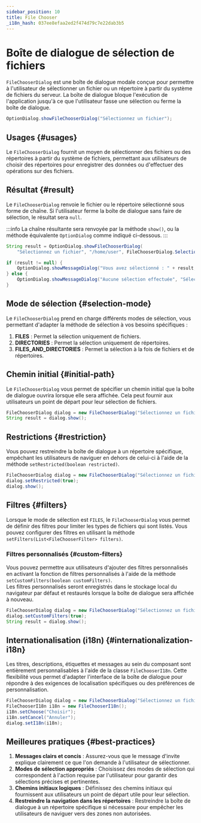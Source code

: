 ```yaml
---
sidebar_position: 10
title: File Chooser
_i18n_hash: 037ee8efaa2ed2f474d79c7e22dab3b5
---
```

# Boîte de dialogue de sélection de fichiers

<DocChip chip='shadow' />
<DocChip chip='since' label='24.02' />
<JavadocLink type="foundation" location="com/webforj/component/optiondialog/FileChooserDialog" top='true'/>

`FileChooserDialog` est une boîte de dialogue modale conçue pour permettre à l'utilisateur de sélectionner un fichier ou un répertoire à partir du système de fichiers du serveur. La boîte de dialogue bloque l'exécution de l'application jusqu'à ce que l'utilisateur fasse une sélection ou ferme la boîte de dialogue.

```java
OptionDialog.showFileChooserDialog("Sélectionnez un fichier");
```

## Usages {#usages}

Le `FileChooserDialog` fournit un moyen de sélectionner des fichiers ou des répertoires à partir du système de fichiers, permettant aux utilisateurs de choisir des répertoires pour enregistrer des données ou d'effectuer des opérations sur des fichiers.

<ComponentDemo 
path='/webforj/filechooserdialogbasic?' 
javaE='https://raw.githubusercontent.com/webforj/webforj-documentation/refs/heads/main/src/main/java/com/webforj/samples/views/optiondialog/filechooser/FileChooserDialogBasicView.java'
height = '600px'
/>

## Résultat {#result}

Le `FileChooserDialog` renvoie le fichier ou le répertoire sélectionné sous forme de chaîne. Si l'utilisateur ferme la boîte de dialogue sans faire de sélection, le résultat sera `null`.

:::info
La chaîne résultante sera renvoyée par la méthode `show()`, ou la méthode équivalente `OptionDialog` comme indiqué ci-dessous. 
:::

```java showLineNumbers
String result = OptionDialog.showFileChooserDialog(
    "Sélectionnez un fichier", "/home/user", FileChooserDialog.SelectionMode.FILES);

if (result != null) {
    OptionDialog.showMessageDialog("Vous avez sélectionné : " + result, "Sélection effectuée");
} else {
    OptionDialog.showMessageDialog("Aucune sélection effectuée", "Sélection annulée");
}
```

## Mode de sélection {#selection-mode}

Le `FileChooserDialog` prend en charge différents modes de sélection, vous permettant d'adapter la méthode de sélection à vos besoins spécifiques :

1. **FILES** : Permet la sélection uniquement de fichiers.
2. **DIRECTORIES** : Permet la sélection uniquement de répertoires.
3. **FILES_AND_DIRECTORIES** : Permet la sélection à la fois de fichiers et de répertoires.

## Chemin initial {#initial-path}

Le `FileChooserDialog` vous permet de spécifier un chemin initial que la boîte de dialogue ouvrira lorsque elle sera affichée. Cela peut fournir aux utilisateurs un point de départ pour leur sélection de fichiers.

```java showLineNumbers
FileChooserDialog dialog = new FileChooserDialog("Sélectionnez un fichier", "/home/user");
String result = dialog.show();
```

## Restrictions {#restriction}

Vous pouvez restreindre la boîte de dialogue à un répertoire spécifique, empêchant les utilisateurs de naviguer en dehors de celui-ci à l'aide de la méthode `setRestricted(boolean restricted)`.

```java showLineNumbers
FileChooserDialog dialog = new FileChooserDialog("Sélectionnez un fichier", "/home/user");
dialog.setRestricted(true);
dialog.show();
```

## Filtres {#filters}

Lorsque le mode de sélection est `FILES`, le `FileChooserDialog` vous permet de définir des filtres pour limiter les types de fichiers qui sont listés. Vous pouvez configurer des filtres en utilisant la méthode `setFilters(List<FileChooserFilter> filters)`.

<ComponentDemo 
path='/webforj/filechooserdialogfilters?' 
javaE='https://raw.githubusercontent.com/webforj/webforj-documentation/refs/heads/main/src/main/java/com/webforj/samples/views/optiondialog/filechooser/FileChooserDialogFiltersView.java'
height = '600px'
/>

### Filtres personnalisés {#custom-filters}

Vous pouvez permettre aux utilisateurs d'ajouter des filtres personnalisés en activant la fonction de filtres personnalisés à l'aide de la méthode `setCustomFilters(boolean customFilters)`.  
Les filtres personnalisés seront enregistrés dans le stockage local du navigateur par défaut et restaurés lorsque la boîte de dialogue sera affichée à nouveau.

```java showLineNumbers
FileChooserDialog dialog = new FileChooserDialog("Sélectionnez un fichier", "/home/user");
dialog.setCustomFilters(true);
String result = dialog.show();
```

## Internationalisation (i18n) {#internationalization-i18n}

Les titres, descriptions, étiquettes et messages au sein du composant sont entièrement personnalisables à l'aide de la classe `FileChooserI18n`. Cette flexibilité vous permet d'adapter l'interface de la boîte de dialogue pour répondre à des exigences de localisation spécifiques ou des préférences de personnalisation.

```java showLineNumbers
FileChooserDialog dialog = new FileChooserDialog("Sélectionnez un fichier", "/Users/habof/bbx");
FileChooserI18n i18n = new FileChooserI18n();
i18n.setChoose("Choisir");
i18n.setCancel("Annuler");
dialog.setI18n(i18n);
```

## Meilleures pratiques {#best-practices}

1. **Messages clairs et concis** : Assurez-vous que le message d'invite explique clairement ce que l'on demande à l'utilisateur de sélectionner.
2. **Modes de sélection appropriés** : Choisissez des modes de sélection qui correspondent à l'action requise par l'utilisateur pour garantir des sélections précises et pertinentes.
3. **Chemins initiaux logiques** : Définissez des chemins initiaux qui fournissent aux utilisateurs un point de départ utile pour leur sélection.
4. **Restreindre la navigation dans les répertoires** : Restreindre la boîte de dialogue à un répertoire spécifique si nécessaire pour empêcher les utilisateurs de naviguer vers des zones non autorisées.
